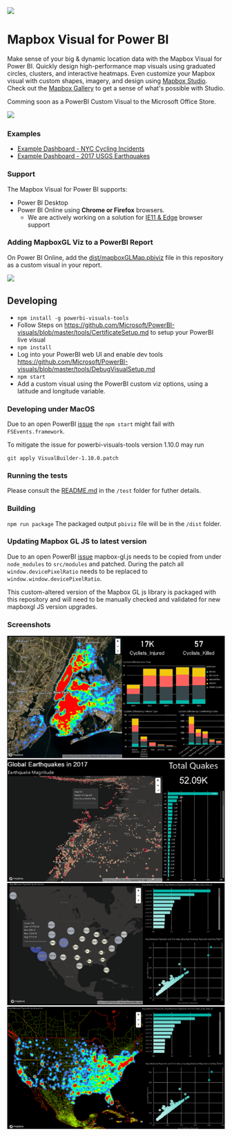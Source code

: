 <a href="https://www.mapbox.com">
  <img src="/assets/mapbox_logo.png" width="500"/>
</a>

# Mapbox Visual for Power BI

Make sense of your big & dynamic location data with the Mapbox Visual for Power BI.  Quickly design high-performance map visuals using graduated circles, clusters, and interactive heatmaps.  Even customize your Mapbox visual with custom shapes, imagery, and design using [Mapbox Studio](www.mapbox.com/studio).  Check out the [Mapbox Gallery](https://www.mapbox.com/gallery/) to get a sense of what's possible with Studio.

Comming soon as a PowerBI Custom Visual to the Microsoft Office Store.

![](https://dl.dropbox.com/s/kymonz28oanehje/PowerBI-2.gif)

### Examples

* [Example Dashboard - NYC Cycling Incidents](https://www.mapbox.com/bites/00369)
* [Example Dashboard - 2017 USGS Earthquakes](https://app.powerbi.com/view?r=eyJrIjoiNTlkMzA5N2MtNGU0ZS00MDY5LTg1NTktNTZkODkyMmJjOThmIiwidCI6IjYyOWE3MGIyLTMyYjktNDEyNi05NTFlLTE3NjA0Y2Y0NTZlYyIsImMiOjF9)

### Support
The Mapbox Visual for Power BI supports:

* Power BI Desktop 
* Power BI Online using **Chrome or Firefox** browsers.
    - We are actively working on a solution for [IE11 & Edge](https://github.com/mapbox/mapboxgl-powerbi/issues/48) browser support

### Adding MapboxGL Viz to a PowerBI Report

On Power BI Online, add the [dist/mapboxGLMap.pbiviz](https://github.com/mapbox/mapboxgl-powerbi/raw/master/dist/mapboxGLMap.pbiviz) file in this repository as a custom visual in your report.

![](https://cl.ly/3303070u081q/download/Image%202017-09-01%20at%203.47.52%20PM.png)

## Developing

- `npm install -g powerbi-visuals-tools`
- Follow Steps on https://github.com/Microsoft/PowerBI-visuals/blob/master/tools/CertificateSetup.md to setup your PowerBI live visual
- `npm install`
- Log into your PowerBI web UI and enable dev tools https://github.com/Microsoft/PowerBI-visuals/blob/master/tools/DebugVisualSetup.md
- `npm start`
- Add a custom visual using the PowerBI custom viz options, using a latitude and longitude variable.

### Developing under MacOS

Due to an open PowerBI [issue](https://github.com/Microsoft/PowerBI-visuals-tools/issues/157) the `npm start` might fail with `FSEvents.framework`.

To mitigate the issue for powerbi-visuals-tools version 1.10.0 may run
```
git apply VisualBuilder-1.10.0.patch
```

### Running the tests
Please consult the [README.md](test/README.md) in the `/test` folder for futher details.

### Building

`npm run package`
The packaged output `pbiviz` file will be in the `/dist` folder.

### Updating Mapbox GL JS to latest version

Due to an open PowerBI [issue](https://github.com/Microsoft/PowerBI-visuals/issues/165) mapbox-gl.js needs to be copied from under `node_modules` to `src/modules` and patched. During the patch all `window.devicePixelRatio` needs to be replaced to `window.window.devicePixelRatio`.  

This custom-altered version of the Mapbox GL js library is packaged with this repository and will need to be manually checked and validated for new mapboxgl JS version upgrades.

### Screenshots

![](./assets/mapbox-viz-screenshot-1-min.png)
![](./assets/mapbox-viz-screenshot-2-min.png)
![](./assets/mapbox-viz-screenshot-3-min.png)
![](./assets/mapbox-viz-screenshot-4-min.png)
